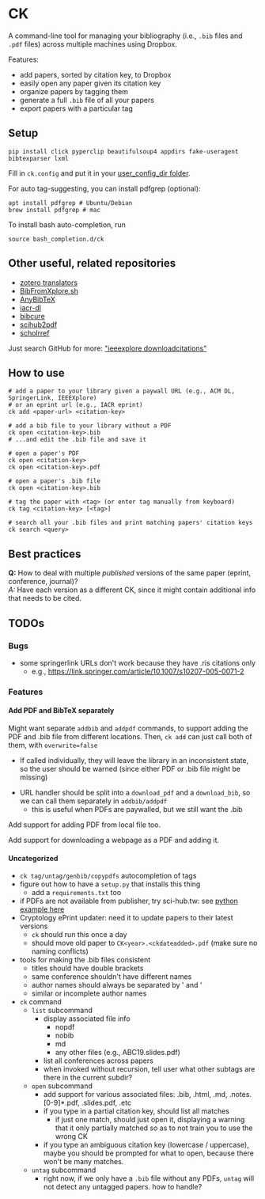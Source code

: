 CK
==

A command-line tool for managing your bibliography (i.e., `.bib` files and `.pdf` files) across multiple machines using Dropbox.

Features:

 - add papers, sorted by citation key, to Dropbox
 - easily open any paper given its citation key
 - organize papers by tagging them
 - generate a full `.bib` file of all your papers
 - export papers with a particular tag

Setup
-----

    pip install click pyperclip beautifulsoup4 appdirs fake-useragent bibtexparser lxml

Fill in `ck.config` and put it in your [user_config_dir folder](https://pypi.org/project/appdirs/).

For auto tag-suggesting, you can install pdfgrep (optional):
    
    apt install pdfgrep # Ubuntu/Debian
    brew install pdfgrep # mac

To install bash auto-completion, run

    source bash_completion.d/ck

Other useful, related repositories
----------------------------------

 - [zotero translators](https://github.com/zotero/translators/blob/master/IEEE%20Xplore.js)
 - [BibFromXplore.sh](https://github.com/rval735/BNN-PhD/blob/9a8941bbdf2a9c0dbda4420b522ca306da216e0c/Scripts/BibFromXplore.sh)
 - [AnyBibTeX](https://github.com/Livich/AnyBibTeX)
 - [iacr-dl](https://github.com/znewman01/iacr-dl)
 - [bibcure](https://github.com/bibcure/bibcure)
 - [scihub2pdf](https://github.com/bibcure/scihub2pdf)
 - [scholrref](https://adamsgaard.dk/scholarref.html)

Just search GitHub for more: ["ieeexplore downloadcitations"](https://github.com/search?q=ieeexplore+downloadcitations&type=Code)

How to use
----------

    # add a paper to your library given a paywall URL (e.g., ACM DL, SpringerLink, IEEEXplore)
    # or an eprint url (e.g., IACR eprint)
    ck add <paper-url> <citation-key>

    # add a bib file to your library without a PDF
    ck open <citation-key>.bib
    # ...and edit the .bib file and save it

    # open a paper's PDF
    ck open <citation-key>
    ck open <citation-key>.pdf

    # open a paper's .bib file
    ck open <citation-key>.bib

    # tag the paper with <tag> (or enter tag manually from keyboard)
    ck tag <citation-key> [<tag>]

    # search all your .bib files and print matching papers' citation keys
    ck search <query>

Best practices
--------------

**Q:** How to deal with multiple _published_ versions of the same paper (eprint, conference, journal)?  
_A:_ Have each version as a different CK, since it might contain additional info that needs to be cited.

TODOs
-----

### Bugs

 - some springerlink URLs don't work because they have .ris citations only
    + e.g., https://link.springer.com/article/10.1007/s10207-005-0071-2 

### Features

#### Add PDF and BibTeX separately

Might want separate `addbib` and `addpdf` commands, to support adding the PDF and .bib file from different locations. Then, `ck add` can just call both of them, with `overwrite=false`

 - If called individually, they will leave the library in an inconsistent state, so the user should be warned (since either PDF or .bib file might be missing)
 + URL handler should be split into a `download_pdf` and a `download_bib`, so we can call them separately in `addbib/addpdf`
     + this is useful when PDFs are paywalled, but we still want the .bib

Add support for adding PDF from local file too.

Add support for downloading a webpage as a PDF and adding it.

#### Uncategorized

 - `ck tag/untag/genbib/copypdfs` autocompletion of tags
 - figure out how to have a `setup.py` that installs this thing
    + add a `requirements.txt` too
 - if PDFs are not available from publisher, try sci-hub.tw: see [python example here](https://gist.github.com/mpratt14/df20f09a06ba4249f3fad0776610f39d)
 - Cryptology ePrint updater: need it to update papers to their latest versions
    - `ck` should run this once a day
    + should move old paper to `CK<year>.<ckdateadded>.pdf` (make sure no naming conflicts)
 - tools for making the .bib files consistent
    + titles should have double brackets
    + same conference shouldn't have different names
    + author names should always be separated by ' and '
    - similar or incomplete author names
 - `ck` command
    - `list` subcommand
        - display associated file info
            - nopdf
            - nobib
            - md
            - any other files (e.g., ABC19.slides.pdf)
        - list all conferences across papers
        - when invoked without recursion, tell user what other subtags are there in the current subdir?
    - `open` subcommand
        - add support for various associated files: .bib, .html, .md, .notes.\[0-9\]\*.pdf, .slides.pdf, .etc
        - if you type in a partial citation key, should list all matches
            - if just one match, should just open it, displaying a warning that it only partially matched so as to not train you to use the wrong CK
        - if you type an ambiguous citation key (lowercase / uppercase), maybe you should be prompted for what to open, because there won't be many matches.
    - `untag` subcommand
        + right now, if we only have a `.bib` file without any PDFs, `untag` will not detect any untagged papers. how to handle?
